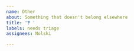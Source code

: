 ```yaml
---
name: Other
about: Something that doesn't belong elsewhere
title: '❓ '
labels: needs triage
assignees: Nolski

---
```


<!-- This is a free-form ticket. You decide how to write it. Please add background and details if this is not a quick fix or change. -->
